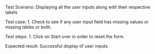 Test Scenario:
    Displaying all the user inputs along with their respective labels

Test case:
    1. Check to see if any user input field has missing values or missing 
        lables or both.

Test steps:
    1. Click on Start over in order to reset the form.

Expected result:
    Successful display of user inputs.